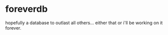 # foreverdb
hopefully a database to outlast all others... either that or i'll be working on it forever.
